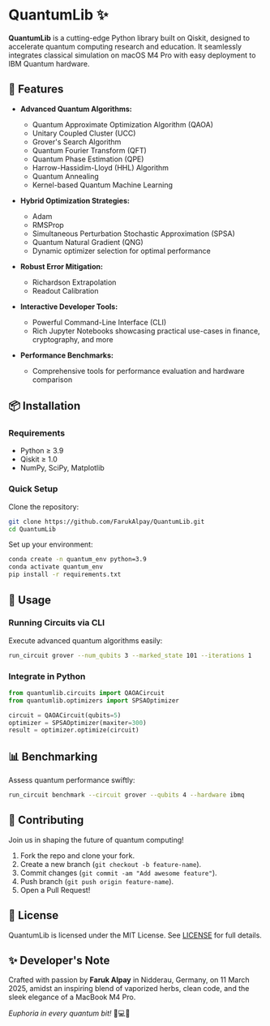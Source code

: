 # QuantumLib ✨

**QuantumLib** is a cutting-edge Python library built on Qiskit, designed to accelerate quantum computing research and education. It seamlessly integrates classical simulation on macOS M4 Pro with easy deployment to IBM Quantum hardware.

## 🚀 Features

- **Advanced Quantum Algorithms:**
  - Quantum Approximate Optimization Algorithm (QAOA)
  - Unitary Coupled Cluster (UCC)
  - Grover's Search Algorithm
  - Quantum Fourier Transform (QFT)
  - Quantum Phase Estimation (QPE)
  - Harrow-Hassidim-Lloyd (HHL) Algorithm
  - Quantum Annealing
  - Kernel-based Quantum Machine Learning

- **Hybrid Optimization Strategies:**
  - Adam
  - RMSProp
  - Simultaneous Perturbation Stochastic Approximation (SPSA)
  - Quantum Natural Gradient (QNG)
  - Dynamic optimizer selection for optimal performance

- **Robust Error Mitigation:**
  - Richardson Extrapolation
  - Readout Calibration

- **Interactive Developer Tools:**
  - Powerful Command-Line Interface (CLI)
  - Rich Jupyter Notebooks showcasing practical use-cases in finance, cryptography, and more

- **Performance Benchmarks:**
  - Comprehensive tools for performance evaluation and hardware comparison

## 📦 Installation

### Requirements

- Python ≥ 3.9
- Qiskit ≥ 1.0
- NumPy, SciPy, Matplotlib

### Quick Setup

Clone the repository:

```bash
git clone https://github.com/FarukAlpay/QuantumLib.git
cd QuantumLib
```

Set up your environment:

```bash
conda create -n quantum_env python=3.9
conda activate quantum_env
pip install -r requirements.txt
```

## 🎯 Usage

### Running Circuits via CLI

Execute advanced quantum algorithms easily:

```bash
run_circuit grover --num_qubits 3 --marked_state 101 --iterations 1
```

### Integrate in Python

```python
from quantumlib.circuits import QAOACircuit
from quantumlib.optimizers import SPSAOptimizer

circuit = QAOACircuit(qubits=5)
optimizer = SPSAOptimizer(maxiter=300)
result = optimizer.optimize(circuit)
```

## 📊 Benchmarking

Assess quantum performance swiftly:

```bash
run_circuit benchmark --circuit grover --qubits 4 --hardware ibmq
```

## 🤝 Contributing

Join us in shaping the future of quantum computing!

1. Fork the repo and clone your fork.
2. Create a new branch (`git checkout -b feature-name`).
3. Commit changes (`git commit -am "Add awesome feature"`).
4. Push branch (`git push origin feature-name`).
5. Open a Pull Request!

## 📜 License

QuantumLib is licensed under the MIT License. See [LICENSE](LICENSE) for full details.

## ✨ Developer's Note

Crafted with passion by **Faruk Alpay** in Nidderau, Germany, on 11 March 2025, amidst an inspiring blend of vaporized herbs, clean code, and the sleek elegance of a MacBook M4 Pro.

_Euphoria in every quantum bit!_ 🌿💻🌌

